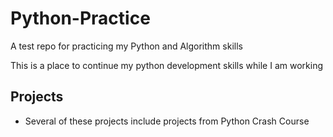 # Python-Practice

A test repo for practicing my Python and Algorithm skills

This is a place to continue my python development skills while I am working

## Projects

* Several of these projects include projects from Python Crash Course